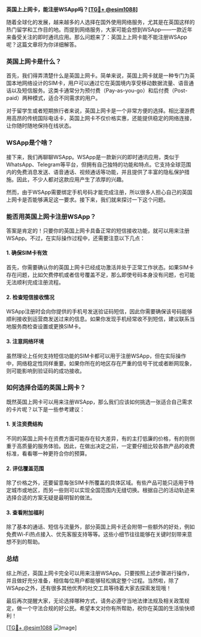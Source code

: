 **英国上上网卡，能注册WSApp吗？[[TG💪+ @esim1088](https://t.me/s/esim1088)]**

随着全球化的发展，越来越多的人选择在国外使用网络服务，尤其是在英国这样的热门留学和工作目的地。而提到网络服务，大家可能会想到WSApp——一款近年来备受关注的即时通讯应用。那么问题来了：英国上上网卡能不能注册WSApp呢？这篇文章将为你详细解答。

### 英国上网卡是什么？

首先，我们得弄清楚什么是英国上网卡。简单来说，英国上网卡就是一种专门为英国本地网络设计的SIM卡，用户可以通过它在英国境内享受移动数据流量、语音通话以及短信服务。这类卡通常分为预付费（Pay-as-you-go）和后付费（Post-paid）两种模式，适合不同需求的用户。

对于留学生或者短期旅行者来说，英国上网卡是一个非常方便的选择。相比漫游费用高昂的传统国际电话卡，英国上网卡不仅价格实惠，还能提供稳定的网络连接，让你随时随地保持在线状态。

### WSApp是个啥？

接下来，我们再聊聊WSApp。WSApp是一款新兴的即时通讯应用，类似于WhatsApp、Telegram等平台，但拥有自己独特的功能和特点。它支持全球范围内的免费消息发送、语音通话、视频通话等功能，并且提供了丰富的隐私保护措施。因此，不少人都对这款应用产生了浓厚的兴趣。

然而，由于WSApp需要绑定手机号码才能完成注册，所以很多人担心自己的英国上网卡是否能够满足这一要求。接下来，我们就来探讨一下这个问题。

### 能否用英国上网卡注册WSApp？

答案是肯定的！只要你的英国上网卡具备正常的短信接收功能，就可以用来注册WSApp。不过，在实际操作过程中，还需要注意以下几点：

#### 1. 确保SIM卡有效
首先，你需要确认你的英国上网卡已经成功激活并处于正常工作状态。如果SIM卡存在问题，比如欠费停机或者信号覆盖不足，那么即使号码本身没有问题，也可能无法顺利完成注册流程。

#### 2. 检查短信接收情况
WSApp注册时会向你提供的手机号发送验证码短信，因此你需要确保该号码能够顺利接收到运营商发送过来的信息。如果你发现手机经常收不到短信，建议联系当地服务商检查设置或更换SIM卡。

#### 3. 注意网络环境
虽然理论上任何支持短信功能的SIM卡都可以用于注册WSApp，但在实际操作中，网络稳定性同样重要。如果你所在的地区存在严重的信号干扰或者断网现象，则可能影响到验证码的成功接收。

### 如何选择合适的英国上网卡？

既然英国上网卡可以用来注册WSApp，那么我们应该如何挑选一张适合自己需求的卡片呢？以下是一些参考建议：

#### 1. 关注资费结构
不同的英国上网卡在资费方面可能存在较大差异，有的主打低廉的价格，有的则侧重于高质量的服务体验。因此，在做出决定之前，一定要仔细比较各款产品的收费标准，看看哪一种更符合你的预算。

#### 2. 评估覆盖范围
除了价格之外，还要留意每张SIM卡所覆盖的具体区域。有些产品可能只适用于特定城市或地区，而另一些则可以实现全国范围内无缝切换。根据自己的活动轨迹来选择合适的方案无疑是最明智的做法。

#### 3. 查看附加福利
除了基本的通话、短信与流量外，部分英国上网卡还会附带一些额外的好处，例如免费Wi-Fi热点接入、优先客服支持等等。这些小细节往往能够在关键时刻带来意想不到的帮助。

### 总结

综上所述，英国上网卡完全可以用来注册WSApp。只要按照上述步骤进行操作，并且做好充分准备，相信每位用户都能够轻松搞定整个过程。当然啦，除了WSApp之外，还有很多其他优秀的社交工具等待着大家去探索发现哦！

最后再次提醒大家，无论选择哪种方式，请务必遵守当地法律法规及相关政策规定，做一个守法合规的好公民。希望本文对你有所帮助，祝你在英国的生活愉快顺利！

[[TG💪+ @esim1088](https://t.me/s/esim1088) ![Image](https://i.postimg.cc/4NQfJmqS/Snipaste-2025-05-13-00-14-12.png)]